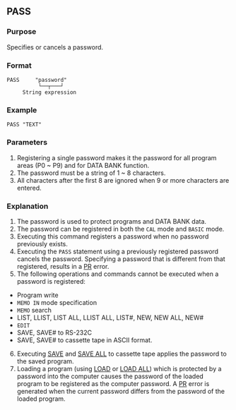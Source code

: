 ## PASS

### Purpose
Specifies or cancels a password.

### Format
```basic
PASS     "password"
          └──┬───┘
     String expression
```
### Example
```basic
PASS "TEXT"
```

### Parameters
1. Registering a single password makes it the password for all program areas
   (P0 ~ P9) and for DATA BANK function.
2. The password must be a string of 1 ~ 8 characters.
3. All characters after the first 8 are ignored when 9 or more characters are entered.

### Explanation
1. The password is used to protect programs and DATA BANK data.
2. The password can be registered in both the `CAL` mode and `BASIC` mode.
3. Executing this command registers a password when no password previously exists.
4. Executing the `PASS` statement using a previously registered password cancels
the password. Specifying a password that is different from that registered, 
results in a [PR](../part-12-2-error-messages.md#pr-error) error.
5. The following operations and commands cannot be executed when a password is registered:
- Program write
- `MEMO IN` mode specification
- `MEMO` search
- LIST, LLIST, LIST ALL, LLIST ALL, LIST#, NEW, NEW ALL, NEW#
- `EDIT`
- SAVE, SAVE# to RS-232C
- SAVE, SAVE# to cassette tape in ASCII format.
6. Executing [SAVE](SAVE_SAVE_ALL) and [SAVE ALL](SAVE_SAVE_ALL) to cassette
tape applies the password to the saved program.
7. Loading a program (using [LOAD](LOAD_LOAD_ALL.md) or [LOAD ALL](LOAD_LOAD_ALL.md))
which is protected by a password into the computer causes the password of the loaded
program to be registered as the computer password. A [PR](../part-12-2-error-messages.md#pr-error) error
is generated when the current password differs from the password of the loaded program.
